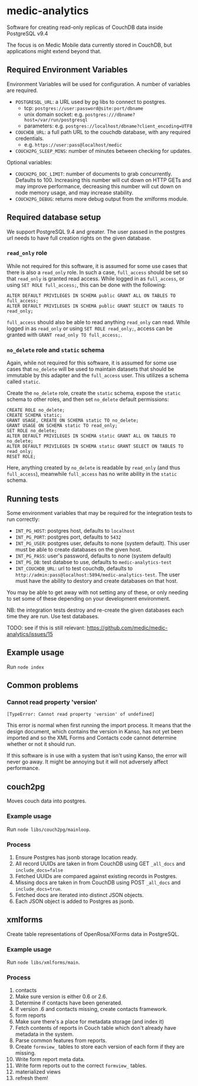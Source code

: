 # medic-analytics
Software for creating read-only replicas of CouchDB data inside PostgreSQL v9.4

The focus is on Medic Mobile data currently stored in CouchDB, but applications
might extend beyond that.

## Required Environment Variables

Environment Variables will be used for configuration. A number of variables
are required.

* `POSTGRESQL_URL`: a URL used by pg libs to connect to postgres.
  * tcp: `postgres://user:password@site:port/dbname`
  * unix domain socket: e.g. `postgres:///dbname?host=/var/run/postgresql`
  * parameters: e.g. `postgres://localhost/dbname?client_encoding=UTF8`
* `COUCHDB_URL`: a full path URL to the couchdb database, with any required credentials.
  * e.g. `https://user:pass@localhost/medic`
* `COUCH2PG_SLEEP_MINS`: number of minutes between checking for updates.

Optional variables:

* `COUCH2PG_DOC_LIMIT`: number of documents to grab concurrently. Defaults to 100. Increasing this number will cut down on HTTP GETs and may improve performance, decreasing this number will cut down on node memory usage, and may increase stability.
* `COUCH2PG_DEBUG`: returns more debug output from the xmlforms module.

## Required database setup

We support PostgreSQL 9.4 and greater. The user passed in the postgres url needs to have full creation rights on the given database.

### `read_only` role

While not required for this software, it is assumed for some use cases that
there is also a `read_only` role. In such a case, `full_access` should be set
so that `read_only` is granted read access. While logged in as `full_access`,
or using `SET ROLE full_access;`, this can be done with the following:

```
ALTER DEFAULT PRIVILEGES IN SCHEMA public GRANT ALL ON TABLES TO full_access;
ALTER DEFAULT PRIVILEGES IN SCHEMA public GRANT SELECT ON TABLES TO read_only;
```

`full_access` should also be able to read anything `read_only` can read. While
logged in as `read_only` or using `SET ROLE read_only;`, access can be granted
with `GRANT read_only TO full_access;`.

### `no_delete` role and `static` schema

Again, while not required for this software, it is assumed for some use cases
that `no_delete` will be used to maintain datasets that should be immutable
by this adapter and the `full_access` user. This utilizes a schema called
`static`.

Create the `no_delete` role, create the `static` schema, expose the `static`
schema to other roles, and then set `no_delete` default permissions:
```
CREATE ROLE no_delete;
CREATE SCHEMA static;
GRANT USAGE, CREATE ON SCHEMA static TO no_delete;
GRANT USAGE ON SCHEMA static TO read_only;
SET ROLE no_delete;
ALTER DEFAULT PRIVILEGES IN SCHEMA static GRANT ALL ON TABLES TO no_delete;
ALTER DEFAULT PRIVILEGES IN SCHEMA static GRANT SELECT ON TABLES TO read_only;
RESET ROLE;
```

Here, anything created by `no_delete` is readable by `read_only` (and thus
`full_access`), meanwhile `full_access` has no write ability in the `static`
schema.

## Running tests

Some environment variables that may be required for the integration tests to run correctly:
 * `INT_PG_HOST`: postgres host, defaults to `localhost`
 * `INT_PG_PORT`: postgres port, defaults to `5432` 
 * `INT_PG_USER`: postgres user, defaults to none (system default). This user must be able to create databases on the given host.
 * `INT_PG_PASS`: user's password, defaults to none (system default)
 * `INT_PG_DB`: test databse to use, defaults to `medic-analytics-test`
 * `INT_COUCHDB_URL`: url to test couchdb, defaults to `http://admin:pass@localhost:5894/medic-analytics-test`. The user must have the ability to destory and create databases on that host.

You may be able to get away with not setting any of these, or only needing to set some of these depending on your development environment.

NB: the integration tests destroy and re-create the given databases each time they are run. Use test databases.

TODO: see if this is still relevant: https://github.com/medic/medic-analytics/issues/15

## Example usage

Run `node index`

## Common problems

### Cannot read property 'version'

```
[TypeError: Cannot read property 'version' of undefined]
```

This error is normal when first running the import process. It means that the
design document, which contains the version in Kanso, has not yet been imported
and so the XML Forms and Contacts code cannot determine whether or not it
should run.

If this software is in use with a system that isn't using Kanso, the error will
never go away. It might be annoying but it will not adversely affect
performance.

## couch2pg

Moves couch data into postgres.

### Example usage

Run `node libs/couch2pg/mainloop`.

### Process

1. Ensure Postgres has jsonb storage location ready.
1. All record UUIDs are taken in from CouchDB using GET `_all_docs` and `include_docs=false`
1. Fetched UUIDs are compared against existing records in Postgres.
1. Missing docs are taken in from CouchDB using POST `_all_docs` and `include_docs=true`.
1. Fetched docs are iterated into distinct JSON objects.
1. Each JSON object is added to Postgres as jsonb.

## xmlforms

Create table representations of OpenRosa/XForms data in PostgreSQL.

### Example usage

Run `node libs/xmlforms/main`.

### Process

1. contacts
  1. Make sure version is either 0.6 or 2.6.
  1. Determine if contacts have been generated.
  1. If version .6 and contacts missing, create contacts framework.
1. form reports
  1. Make sure there's a place for metadata storage (and index it)
  1. Fetch contents of reports in Couch table which don't already have metadata in the system.
  1. Parse common features from reports.
  1. Create `formview_` tables to store each version of each form if they are missing.
  1. Write form report meta data.
  1. Write form reports out to the correct `formview_` tables.
1. materialized views
  1. refresh them!
